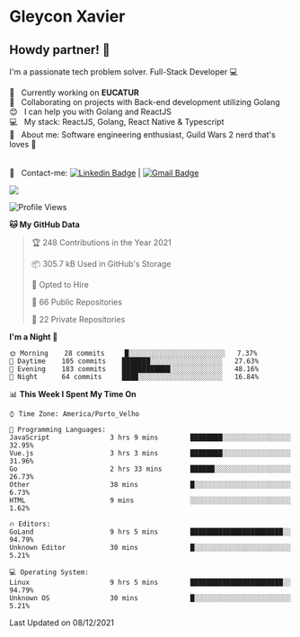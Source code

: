 # Gleycon Xavier

## Howdy partner! 👋

I'm a passionate tech problem solver.
Full-Stack Developer :computer:

 :rocket:  &nbsp; Currently working on **EUCATUR**
 <br/> :purple_heart: &nbsp; Collaborating on projects with Back-end development utilizing Golang
 <br/> :blush: &nbsp; I can help you with Golang and ReactJS
 <br/> :computer: &nbsp; My stack: ReactJS, Golang, React Native & Typescript
 <br/> 💬  &nbsp; About me: Software engineering enthusiast, Guild Wars 2 nerd that's loves :apple:
 <br/>
 <br/>
 <br/> :email: &nbsp; Contact-me: [![Linkedin Badge](https://img.shields.io/badge/-GleyconXavier-blue?style=flat-square&logo=Linkedin&logoColor=white&link=https://www.linkedin.com/in/gleyconxavier/)](https://www.linkedin.com/in/gleyconxavier/) 
| 
[![Gmail Badge](https://img.shields.io/badge/-gleyconxcarlos@gmail.com-c14438?style=flat-square&logo=Gmail&logoColor=white&link=mailto:gleyconxcarlos@gmail.com)](mailto:gleyconxcarlos@gmail.com)

![](https://komarev.com/ghpvc/?username=gleyconxavier)

<!--START_SECTION:waka-->
![Profile Views](http://img.shields.io/badge/Profile%20Views-0-blue)

**🐱 My GitHub Data** 

> 🏆 248 Contributions in the Year 2021
 > 
> 📦 305.7 kB Used in GitHub's Storage 
 > 
> 💼 Opted to Hire
 > 
> 📜 66 Public Repositories 
 > 
> 🔑 22 Private Repositories  
 > 
**I'm a Night 🦉** 

```text
🌞 Morning    28 commits     █░░░░░░░░░░░░░░░░░░░░░░░░   7.37% 
🌆 Daytime    105 commits    ███████░░░░░░░░░░░░░░░░░░   27.63% 
🌃 Evening    183 commits    ████████████░░░░░░░░░░░░░   48.16% 
🌙 Night      64 commits     ████░░░░░░░░░░░░░░░░░░░░░   16.84%

```


📊 **This Week I Spent My Time On** 

```text
⌚︎ Time Zone: America/Porto_Velho

💬 Programming Languages: 
JavaScript               3 hrs 9 mins        ████████░░░░░░░░░░░░░░░░░   32.95% 
Vue.js                   3 hrs 3 mins        ████████░░░░░░░░░░░░░░░░░   31.96% 
Go                       2 hrs 33 mins       ██████░░░░░░░░░░░░░░░░░░░   26.73% 
Other                    38 mins             █░░░░░░░░░░░░░░░░░░░░░░░░   6.73% 
HTML                     9 mins              ░░░░░░░░░░░░░░░░░░░░░░░░░   1.62%

🔥 Editors: 
GoLand                   9 hrs 5 mins        ███████████████████████░░   94.79% 
Unknown Editor           30 mins             █░░░░░░░░░░░░░░░░░░░░░░░░   5.21%

💻 Operating System: 
Linux                    9 hrs 5 mins        ███████████████████████░░   94.79% 
Unknown OS               30 mins             █░░░░░░░░░░░░░░░░░░░░░░░░   5.21%

```


 Last Updated on 08/12/2021
<!--END_SECTION:waka-->
